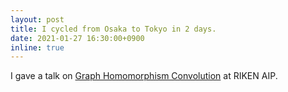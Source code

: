 ```yaml
---
layout: post
title: I cycled from Osaka to Tokyo in 2 days.
date: 2021-01-27 16:30:00+0900
inline: true
---
```


I gave a talk on [Graph Homomorphism Convolution](https://www.youtube.com/watch?v=XPuGKs8qrME) at RIKEN AIP.
